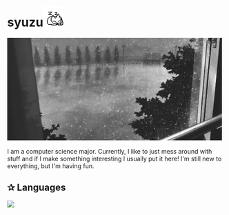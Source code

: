 

<h1>syuzu<img src="https://github.com/syuuzu/syuuzu/blob/main/assets/1091853954045972530.gif" width=48 height=48/></h1>
<p> <img src="https://github.com/syuuzu/syuuzu/blob/main/assets/ciubal-faimly-the-hololive-monochrome.gif" style="allign-center"\></p>
<p>
  I am a computer science major. Currently, I like to just mess around
  with stuff and if I make something interesting I usually put it here! I'm
  still new to everything, but I'm having fun.
</p>
<h2>✰ Languages</h2>
<img src="https://github-readme-stats.vercel.app/api/top-langs/?username=syuuzu&hide_title=true&card_width=360&langs_count=10&layout=compact&theme=dark">
